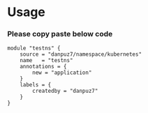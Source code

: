 # Usage 

### Please copy paste below code

```
module "testns" {
    source = "danpuz7/namespace/kubernetes"
    name   = "testns"
    annotations = {
        new = "application"
    }
    labels = {
        createdby = "danpuz7"
    }
}
```
